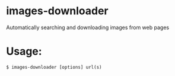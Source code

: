 images-downloader
=================

Automatically searching and downloading images from web pages

Usage:
======
	$ images-downloader [options] url(s)
